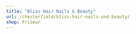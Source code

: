 ```yaml
---
title: "Bliss Hair Nails & Beauty"
url: /chesterfield/bliss-hair-nails-und-beauty/
shop: Friseur
---
```

